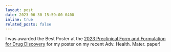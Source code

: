 ```yaml
---
layout: post
date: 2023-06-30 15:59:00-0400
inline: true
related_posts: false
---
```


I was awarded the Best Poster at the [2023 Preclinical Form and Formulation for Drug Discovery](https://www.grc.org/preclinical-form-and-formulation-for-drug-discovery-conference/2023/) for my poster on my recent Adv. Health. Mater. paper!
